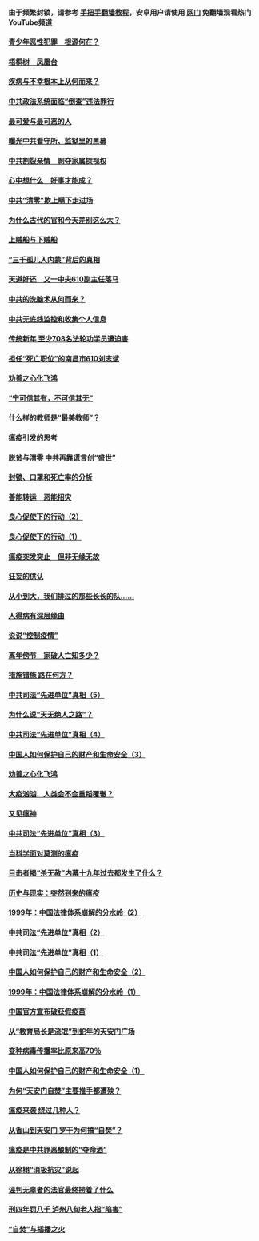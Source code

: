 #### 由于频繁封锁，请参考 [手把手翻墙教程](https://github.com/gfw-breaker/guides/wiki/)，安卓用户请使用 [网门](https://github.com/gfw-breaker/nogfw/blob/master/dl.md?t=03271100) 免翻墙观看热门YouTube频道 

#### [青少年恶性犯罪　根源何在？](../pages/19/422449.md?t=03271100) 

#### [梧桐树　凤凰台](../pages/19/422442.md?t=03271100) 

#### [疾病与不幸根本上从何而来？](../pages/19/422438.md?t=03271100) 

#### [中共政法系统面临“倒查”违法罪行](../pages/19/422497.md?t=03271100) 

#### [最可爱与最可恶的人](../pages/19/422448.md?t=03271100) 

#### [曝光中共看守所、监狱里的黑幕](../pages/19/422390.md?t=03271100) 

#### [中共割裂亲情　剥夺家属探视权](../pages/19/422364.md?t=03271100) 

#### [心中想什么　好事才能成？](../pages/19/422318.md?t=03271100) 

#### [中共“清零”欺上瞒下走过场](../pages/19/422306.md?t=03271100) 

#### [为什么古代的官和今天差别这么大？](../pages/19/422228.md?t=03271100) 

#### [上贼船与下贼船](../pages/19/422276.md?t=03271100) 

#### [“三千孤儿入内蒙”背后的真相](../pages/19/422229.md?t=03271100) 

#### [天道好还　又一中央610副主任落马](../pages/19/422155.md?t=03271100) 

#### [中共的洗脑术从何而来？](../pages/19/422154.md?t=03271100) 

#### [中共无底线监控和收集个人信息](../pages/19/422039.md?t=03271100) 

#### [传统新年 至少708名法轮功学员遭迫害](../pages/19/421946.md?t=03271100) 

#### [担任“死亡职位”的南昌市610刘志斌](../pages/19/421957.md?t=03271100) 

#### [劝善之心化飞鸿](../pages/19/421164.md?t=03271100) 

#### [“宁可信其有，不可信其无”](../pages/19/421691.md?t=03271100) 

#### [什么样的教师是“最美教师”？](../pages/19/421755.md?t=03271100) 

#### [瘟疫引发的思考](../pages/19/421594.md?t=03271100) 

#### [脱贫与清零 中共再靠谎言创“盛世”](../pages/19/421590.md?t=03271100) 

#### [封锁、口罩和死亡率的分析](../pages/19/421495.md?t=03271100) 

#### [善能转运　恶能招灾](../pages/19/421334.md?t=03271100) 

#### [良心促使下的行动（2）](../pages/19/421361.md?t=03271100) 

#### [良心促使下的行动（1）](../pages/19/421302.md?t=03271100) 

#### [瘟疫突发突止　但非无缘无故](../pages/19/421281.md?t=03271100) 

#### [狂妄的供认](../pages/19/421199.md?t=03271100) 

#### [从小到大，我们排过的那些长长的队……](../pages/19/421243.md?t=03271100) 

#### [人得病有深层缘由](../pages/19/420864.md?t=03271100) 

#### [说说“控制疫情”](../pages/19/420831.md?t=03271100) 

#### [离年傍节　家破人亡知多少？](../pages/19/420563.md?t=03271100) 

#### [措施错施  路在何方？](../pages/19/420076.md?t=03271100) 

#### [中共司法“先进单位”真相（5）](../pages/19/419453.md?t=03271100) 

#### [为什么说“天无绝人之路”？](../pages/19/419618.md?t=03271100) 

#### [中共司法“先进单位”真相（4）](../pages/19/419452.md?t=03271100) 

#### [中国人如何保护自己的财产和生命安全（3）](../pages/19/419405.md?t=03271100) 

#### [劝善之心化飞鸿](../pages/19/418758.md?t=03271100) 

#### [大疫汹汹　人类会不会重蹈覆辙？](../pages/19/419691.md?t=03271100) 

#### [又见瘟神](../pages/19/419225.md?t=03271100) 

#### [中共司法“先进单位”真相（3）](../pages/19/419451.md?t=03271100) 

#### [当科学面对莫测的瘟疫](../pages/19/419625.md?t=03271100) 

#### [目击者揭“杀无赦”内幕十九年过去都发生了什么？](../pages/19/419617.md?t=03271100) 

#### [历史与现实：突然到来的瘟疫](../pages/19/419619.md?t=03271100) 

#### [1999年：中国法律体系崩解的分水岭（2）](../pages/19/419455.md?t=03271100) 

#### [中共司法“先进单位”真相（2）](../pages/19/419450.md?t=03271100) 

#### [中共司法“先进单位”真相（1）](../pages/19/419449.md?t=03271100) 

#### [中国人如何保护自己的财产和生命安全（2）](../pages/19/419404.md?t=03271100) 

#### [1999年：中国法律体系崩解的分水岭（1）](../pages/19/419454.md?t=03271100) 

#### [中国官方宣布破获假疫苗](../pages/19/419504.md?t=03271100) 

#### [从“教育局长是流氓”到蛇年的天安门广场](../pages/19/419470.md?t=03271100) 

#### [变种病毒传播率比原来高70％](../pages/19/419456.md?t=03271100) 

#### [中国人如何保护自己的财产和生命安全（1）](../pages/19/419403.md?t=03271100) 

#### [为何“天安门自焚”主要推手都遭殃？](../pages/19/419348.md?t=03271100) 

#### [瘟疫来袭 绕过几种人？](../pages/19/419349.md?t=03271100) 

#### [从香山到天安门 罗干为何搞“自焚”？](../pages/19/419270.md?t=03271100) 

#### [瘟疫是中共罪恶酿制的“夺命酒”](../pages/19/419223.md?t=03271100) 

#### [从徐栩“消极抗灾”说起](../pages/19/419224.md?t=03271100) 

#### [诬判无辜者的法官最终捞着了什么](../pages/19/419268.md?t=03271100) 

#### [刑四年罚八千 泸州八旬老人指“陷害”](../pages/19/419232.md?t=03271100) 

#### [“自焚”与插播之火](../pages/19/419226.md?t=03271100) 

